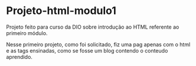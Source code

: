 # Projeto-html-modulo1
Projeto feito para curso da DIO sobre introdução ao HTML referente ao primeiro módulo.

Nesse primeiro projeto, como foi solicitado, fiz uma pag apenas com o html e as tags ensinadas, como se fosse um blog contendo o conteudo aprendido.
